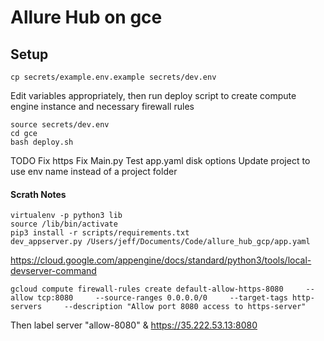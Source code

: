 # Allure Hub on gce

## Setup

```
cp secrets/example.env.example secrets/dev.env
```

Edit variables appropriately, then run deploy script to create compute engine
instance and necessary firewall rules

```
source secrets/dev.env
cd gce
bash deploy.sh
```






TODO
Fix https
Fix Main.py
Test app.yaml disk options
Update project to use env name instead of a project folder

#### Scrath Notes

```
virtualenv -p python3 lib
source /lib/bin/activate
pip3 install -r scripts/requirements.txt
dev_appserver.py /Users/jeff/Documents/Code/allure_hub_gcp/app.yaml

```
https://cloud.google.com/appengine/docs/standard/python3/tools/local-devserver-command





```
gcloud compute firewall-rules create default-allow-https-8080     --allow tcp:8080     --source-ranges 0.0.0.0/0     --target-tags http-servers     --description "Allow port 8080 access to https-server"
```

 Then label server "allow-8080" &
https://35.222.53.13:8080
